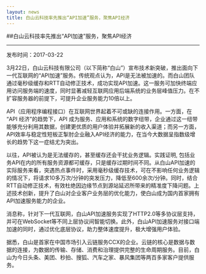 ```yaml
---
layout: news
title: 白山云科技率先推出“API加速”服务，聚焦API经济
---
```


##白山云科技率先推出“API加速”服务，聚焦API经济

---

发布时间：2017-03-22
 
3月22日，白山云科技有限公司（以下简称“白山”）宣布技术新突破，推出面向下一代互联网的“API加速”服务。传统观点认为，API是无法被加速的。而白山团队通过毫秒级缓存和RTT自动修正技术，成功实现API加速。这一服务可加快终端应用访问服务端的速度，同时显著减轻互联网应用后端系统的业务层峰值压力。在不扩容服务器的前提下，可提升企业服务能力10倍以上。

API（应用程序编程接口）在互联网世界起着不可或缺的连接作用。一方面，在 “API 经济”的趋势下，API 成为服务、应用和系统的数字纽带，企业通过这一纽带能够充分利用其数据，创建更优质的用户体验并拓展新的收入渠道；而另一方面，API效率与稳定性短板正掣肘企业融入API经济的能力，在当今大数据呈指数级增长的趋势下这一症结尤为突出。

以往，API被认为是无法缓存的，甚至缓存还会干扰业务逻辑。实践证明, 包括业务API在内的所有服务资源都可缓存，只是缓存过期时间不同。从白山API加速的实际服务来看，突遇热点事件时，采用毫秒级缓存技术，可在不影响任何业务逻辑的情况下，将请求10多万次/分钟的突发压力，降低至600余次/分钟。同时，结合RTT自动修正技术，有效杜绝因边缘节点到源站延迟所带来的精准度下降问题。上述技术创新，提升了白山对企业客户业务层的优化能力，使白山成为国内首家拥有API加速服务能力的企业。

消息称，针对下一代互联网，白山API加速服务实现了HTTP2.0等多协议层支持，并可在WebSocket等不同上层协议间智能切换。此外，白山API加速服务对接口端加速的同时，通过优化底层协议，助力整体速度提升，极大增强用户体验。

据悉，白山是首家在中国市场引入云链服务CCX的企业。云链的核心是数据与数据的连接，为数据的传输、存储、消费和治理提供完整的生命周期服务。目前，白山为今日头条、美团、秒拍、搜狐、汽车之家、暴风集团等两百多家客户提供服务。
